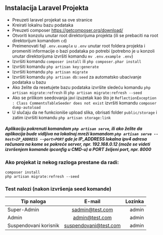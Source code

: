 ## Instalacija Laravel Projekta
- Preuzeti laravel projekat sa ove stranice
- Kreirati lokalnu bazu podataka
- Preuzeti composer https://getcomposer.org/download/
- Otvoriti konzolu unutar root direktorijuma projekta (ili se prebaciti na root direktorijum komandom `cd`)
- Preimenovati fajl `.env.example` u `.env` unutar root foldera projekta i promeniti informacije o bazi podataka po potrebi (potrebno je u konzoli unutar direktorijuma izvršiti komandu `mv .env.example .env`)
- Izvršiti komandu `composer install` ili ```php composer.phar install```
- Izvršiti komandu `php artisan key:generate` 
- Izvršiti komandu `php artisan migrate`
- Izvršiti komandu `php artisan db:seed` za automatsko ubacivanje podataka u bazu
- Ako želite da resetujete bazu podataka izvršite sledeću komandu `php artisan migrate:refresh` ili `php artisan migrate:refresh --seed`
- Ako se prilikom seedovanja javi izuzetak kao što je `ReflectionException  : Class CommentsTableSeeder does not exist` izvršiti komandu `composer dump-autoload` 
- U slučaju da ne funkcioniše upload slika, obrisati folder `public/storage` i zatim izvršiti komandu `php artisan storage:link`

##### Aplikaciju pokrenuti komandom `php artisan serve`, ili ako želite da aplikacija bude vidljiva na lokalnoj mreži komandom `php artisan serve --host=IP_ADDRESS --port=PORT` gde je IP_ADDRESS lokalna ipv4 adresa računara na kome se pokreće server, npr. 192.168.0.12 (može se videti izvršenjem komande ipconfig u CMD-u) a PORT željeni port, npr. 8000

### Ako projekat iz nekog razloga prestane da radi:
```
composer install
php artisan migrate:refresh --seed
```


### Test nalozi (nakon izvršenja seed komande)

| Tip naloga        | E-mail           | Lozinka  |
| ------------- |:-------------:| -----:|
| Super-Admin     | sadmin@test.com | admin |
| Admin      | admin@test.com      |   admin |
| Suspendovani korisnik | suspendovani@test.com      |    admin |